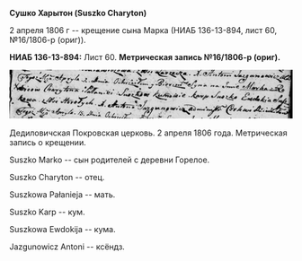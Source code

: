 **Сушко Харытон (Suszko Charyton)**

2 апреля 1806 г -- крещение сына Марка (НИАБ 136-13-894, лист 60,
№16/1806-р (ориг)).

**НИАБ 136-13-894:** Лист 60. **Метрическая запись №16/1806-р (ориг).**

![](./media/9f170f56ac672401a8417d6376988932a8d60556.png)

Дедиловичская Покровская церковь. 2 апреля 1806 года. Метрическая запись
о крещении.

Suszko Marko -- сын родителей с деревни Горелое.

Suszko Charyton -- отец.

Suszkowa Pałanieja -- мать.

Suszko Karp -- кум.

Suszkowa Ewdokija -- кума.

Jazgunowicz Antoni -- ксёндз.
